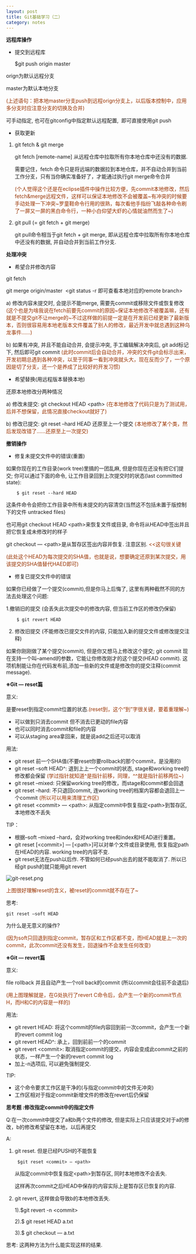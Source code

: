 ```yaml
---
layout: post
title: Git基础学习（二）
category: notes
---
```



**远程库操作**

*   提交到远程库

    $git push origin master

orign为默认远程分支

master为默认本地分支

<span style="color: #993300;">(上述语句：把本地master分支push到远程orign分支上，以后版本控制中，应用多分支时应注意分支的切换及合并)</span>

可手动指定, 也可在gitconfig中指定默认远程配置,&nbsp; 即可直接使用git push

*   获取更新

1. git fetch &amp; git merge

    git fetch [remote-name] 从远程仓库中拉取所有你本地仓库中还没有的数据.
    
    需要记住，fetch 命令只是将远端的数据拉到本地仓库，并不自动合并到当前工作分支，只有当你确实准备好了，才能通过执行git merge命令合并
    
    <span style="color: #993300;">(个人觉得这个还是在eclipse插件中操作比较方便，先commit本地修改，然后fetch&amp;merge远程文件，这样可以保证本地修改不会被覆盖~有冲突的时候要手动处理一下冲突~罗童鞋命令行用的很熟，每次看他手指纷飞敲各种命令刷了一屏又一屏的黑白命令行，一种小白仰望大虾的心情就油然而生了~)</span>

2. git pull (= git fetch + git merge)

    git pull命令相当于git fetch + git merge, 即从远程仓库中拉取所有你本地仓库中还没有的数据, 并自动合并到当前工作分支.

**处理冲突**

*   希望合并修改内容

git fetch

git merge origin/master&nbsp; &lt;git status -r 即可查看本地对应的remote branch&gt;

a) 修改内容未提交时, 会提示不能merge, 需要先commit或移除文件或恢复修改 <span style="color: #993300;">(这个也是为啥我说在fetch前要先commit的原因~保证本地修改不被覆盖嘛，还有就是不提交git不让merge的~不过这样做的前提一定是在开发前已经更新了最新版本，否则很容易用本地老版本文件覆盖了别人的修改，最近开发中就总遇到这种乌龙事件……)</span>

b) 如果有冲突, 并且不能自动合并, 会提示冲突, 手工编辑解决冲突后, git add标记下, 然后即可git commit <span style="color: #993300;">(此时commit后会自动合并，冲突的文件git会标示出来，开发初期总遇到各种冲突，以至于同事一看到冲突就头大，现在反而少了，一个原因是切了分支，还一个是养成了比较好的开发习惯)</span>

*   希望替换(用远程版本替换本地)

还原本地修改分两种情况

a) 修改未提交: git checkout HEAD &lt;path&gt;<span style="color: #993300;">&nbsp;(在本地修改了代码只是为了测试用，后并不想保留，此情况直接checkout就好了)</span>

b) 修改已提交: git reset –hard HEAD 还原至上一个提交<span style="color: #993300;"> (本地修改了某个类，然后发现改错了……还原至上一次提交)</span>

**撤销操作**

*   修复未提交文件中的错误(重置)

如果你现在的工作目录(work tree)里搞的一团乱麻, 但是你现在还没有把它们提交; 你可以通过下面的命令, 让工作目录回到上次提交时的状态(last committed state):

        $ git reset --hard HEAD


这条件命令会把你工作目录中所有未提交的内容清空(当然这不包括未置于版控制下的文件 untracked files)

也可用git checkout HEAD &lt;path&gt;来恢复文件或目录, 命令将从HEAD中签出并且把它恢复成未修改时的样子

git checkout — &lt;path&gt;是从暂存区签出内容并恢复. 注意区别. <span style="color: #993300;">&lt;&lt;这句很关键</span>

<span style="color: #993300;">(此处这个HEAD为每次提交的SHA值，也就是说，想要确定还原到某次提交，用该提交的SHA值替代HAED即可)</span>

*   修复已提交文件中的错误

如果你已经做了一个提交(commit),但是你马上后悔了, 这里有两种截然不同的方法去处理这个问题:

1.撤销旧的提交 (会丢失此次提交中的修改内容, 但当前工作区的修改仍保留)

        $ git revert HEAD

2. 修改旧提交 (不能修改已提交文件的内容, 只能加入新的提交文件或修改提交注释)

如果你刚刚做了某个提交(commit), 但是你又想马上修改这个提交; git commit 现在支持一个叫–amend的参数，它能让你修改刚才的这个提交(HEAD commit). 这项机制能让你在代码发布前,添加一些新的文件或是修改你的提交注释(commit message).

**※Git — reset篇**

意义:

是要reset到指定commit位置的状态<span style="color: #993300;">.(reset到，这个“到”字很关键，要着重理解~)</span>

*   可以做到只消去commit 但不消去已更动的file内容
*   也可以同时消去commit和file的内容
*   可以从staging area拿回来，就是说add之后还可以取消

用法:

*   git reset 前一个SHA值(不要reset你要rollback的那个commit，是没用的)
*   git reset –soft HEAD^: 退到上上一个commit的状态, stage和working tree的修改都会保留<span style="color: #993300;"> (学过指针就知道^是指针前移，同理，^^就是指针前移两位~)</span>
*   git reset –mixed: 只保留working tree的修改，而stage和commit都会回退
*   git reset –hard: 不只退回commit, 连working tree的档案内容都会退回上一个commit <span style="color: #993300;">(所以可以用来清理工作区)</span>
*   git reset &lt;commit&gt; — &lt;path&gt;: 从指定commit中恢复指定&lt;path&gt;到暂存区, 本地修改不丢失

TIP：

*   根据–soft –mixed –hard，会对working tree和index和HEAD进行重置。
*   git reset [&lt;commit&gt;] — [&lt;path&gt;]可以对单个文件或目录使用, 恢复指定path在HEAD的内容. working tree的内容不变.
*   git reset无法在push以后作. 不管如何已经push出去的就不能取消了. 所以已经git push的就只能用git revert

![git-reset.png](http://lh3.ggpht.com/-bdbJqUhe6Xo/T124YiLLRYI/AAAAAAAAAU4/n_sDUjMU-Y4/git-reset.png?imgmax=512)

<span style="color: #993300;">上图很好理解reset的含义，被reset的commit就不存在了~</span>

思考:

    git reset –soft HEAD

为什么是无意义的操作?

<span style="color: #993300;">(因为soft只回退到指定commit，暂存区和工作区都不变，而HEAD就是上一次的commit，此次commit还没有发生，回退操作不会发生任何改变)</span>

**※Git — revert篇**

意义:

file rollback 并且自动产生一个roll back的commit (所以commit会往前不会退后)

<span style="color: #993300;">(用上图理解就是，在G处执行了revert C命令后，会产生一个新的commit节点H，而H和C的内容是一样的)</span>

用法:

*   git revert HEAD: 将这个commit的file内容回到前一次commit，会产生一个新的revert commit log
*   git revert HEAD^: 承上，回到前前一个的commit
*   git revert &lt;commit&gt;: 取消指定commit的提交，内容会变成此commit之前的状态，一样产生一个新的revert commit log
*   加上-n选项后, 可以避免强制提交.

TIP:

*   这个命令要求工作区是干净的(与指定commit中的文件无冲突)
*   工作区相对于指定commit新增文件的修改在revert后仍保留

**思考题 :修改指定commit中的指定文件**

Q:在一次commit中提交了a和b两个文件的修改, 但是实际上只应该提交对于a的修改，b的修改希望留在本地，以后再提交

A:

1. git reset. 但是已经PUSH的不能恢复

        $git reset <commit> — <path>

    从指定commit中恢复指定&lt;path&gt;到暂存区, 同时本地修改不会丢失.
    
    这样再次commit之后HEAD中保存的内容实际上是暂存区已恢复的内容.

2. git revert, 这样做会导致b的本地修改丢失.

    1).$git revert -n &lt;commit&gt;
    
    2).$ git reset HEAD a.txt
    
    3).$ git checkout — a.txt

思考: 这两种方法为什么能实现这样的结果.
